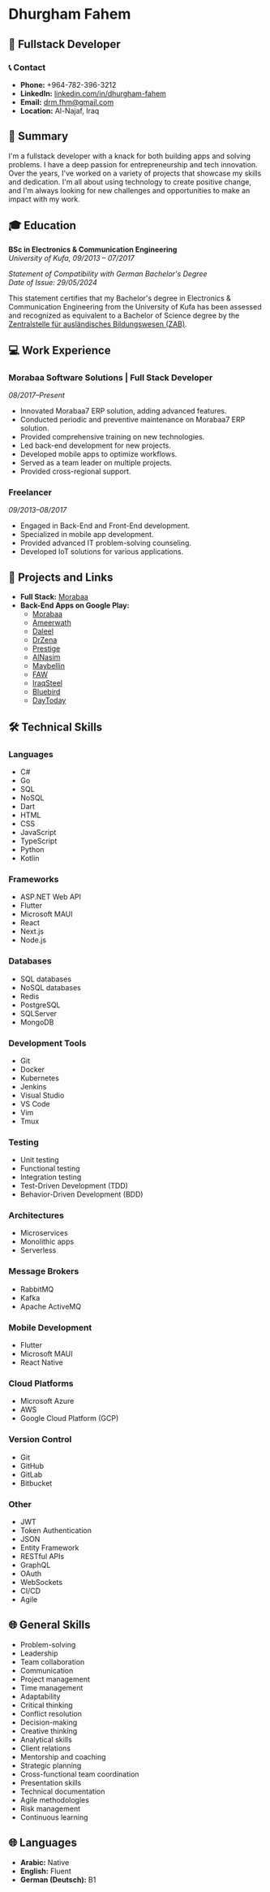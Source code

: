 # Dhurgham Fahem

## 🚀 Fullstack Developer

### 📞 Contact

- **Phone:** +964-782-396-3212
- **LinkedIn:** [linkedin.com/in/dhurgham-fahem](https://www.linkedin.com/in/dhurgham-fahem)
- **Email:** [drm.fhm@gmail.com](mailto:drm.fhm@gmail.com)
- **Location:** Al-Najaf, Iraq

## 💼 Summary

I'm a fullstack developer with a knack for both building apps and solving problems. I have a deep passion for entrepreneurship and tech innovation. Over the years, I've worked on a variety of projects that showcase my skills and dedication. I'm all about using technology to create positive change, and I'm always looking for new challenges and opportunities to make an impact with my work.

## 🎓 Education

**BSc in Electronics & Communication Engineering**  
*University of Kufa, 09/2013 – 07/2017*

*Statement of Compatibility with German Bachelor's Degree*  
*Date of Issue: 29/05/2024*

This statement certifies that my Bachelor's degree in Electronics & Communication Engineering from the University of Kufa has been assessed and recognized as equivalent to a Bachelor of Science degree by the [Zentralstelle für ausländisches Bildungswesen (ZAB)](https://zab.kmk.org/).

## 💻 Work Experience

### Morabaa Software Solutions | Full Stack Developer  
*08/2017–Present*

- Innovated Morabaa7 ERP solution, adding advanced features.
- Conducted periodic and preventive maintenance on Morabaa7 ERP solution.
- Provided comprehensive training on new technologies.
- Led back-end development for new projects.
- Developed mobile apps to optimize workflows.
- Served as a team leader on multiple projects.
- Provided cross-regional support.

### Freelancer  
*09/2013–08/2017*

- Engaged in Back-End and Front-End development.
- Specialized in mobile app development.
- Provided advanced IT problem-solving counseling.
- Developed IoT solutions for various applications.

## 🚀 Projects and Links

- **Full Stack:** [Morabaa](https://morabaa.com/MorabaaSetup-2020-5.rar)
- **Back-End Apps on Google Play:**
  - [Morabaa](https://play.google.com/store/apps/details?id=com.morabaa.mymorabaa)
  - [Ameerwath](https://play.google.com/store/apps/details?id=com.morabaastore.ameerewath)
  - [Daleel](https://play.google.com/store/apps/details?id=com.morabaastore.daleel)
  - [DrZena](https://play.google.com/store/apps/details?id=com.morabaastore.drzena)
  - [Prestige](https://play.google.com/store/apps/details?id=com.morabaastore.prestige)
  - [AlNasim](https://play.google.com/store/apps/details?id=com.morabaastore.alnasim)
  - [Maybellin](https://play.google.com/store/apps/details?id=com.morabaastore.maybellin)
  - [FAW](https://play.google.com/store/apps/details?id=com.morabaastore.faw)
  - [IraqSteel](https://play.google.com/store/apps/details?id=com.morabaastore.iraqsteel)
  - [Bluebird](https://play.google.com/store/apps/details?id=com.morabaastore.bluebird)
  - [DayToday](https://play.google.com/store/apps/details?id=com.morabaastore.daytoday)

## 🛠️ Technical Skills

### Languages
- C#
- Go
- SQL
- NoSQL
- Dart
- HTML
- CSS
- JavaScript
- TypeScript
- Python
- Kotlin

### Frameworks
- ASP.NET Web API
- Flutter
- Microsoft MAUI
- React
- Next.js
- Node.js

### Databases
- SQL databases
- NoSQL databases
- Redis
- PostgreSQL
- SQLServer
- MongoDB

### Development Tools
- Git
- Docker
- Kubernetes
- Jenkins
- Visual Studio
- VS Code
- Vim
- Tmux

### Testing
- Unit testing
- Functional testing
- Integration testing
- Test-Driven Development (TDD)
- Behavior-Driven Development (BDD)

### Architectures
- Microservices
- Monolithic apps
- Serverless

### Message Brokers
- RabbitMQ
- Kafka
- Apache ActiveMQ

### Mobile Development
- Flutter
- Microsoft MAUI
- React Native

### Cloud Platforms
- Microsoft Azure
- AWS
- Google Cloud Platform (GCP)

### Version Control
- Git
- GitHub
- GitLab
- Bitbucket

### Other
- JWT
- Token Authentication
- JSON
- Entity Framework
- RESTful APIs
- GraphQL
- OAuth
- WebSockets
- CI/CD
- Agile

## 🌐 General Skills

- Problem-solving
- Leadership
- Team collaboration
- Communication
- Project management
- Time management
- Adaptability
- Critical thinking
- Conflict resolution
- Decision-making
- Creative thinking
- Analytical skills
- Client relations
- Mentorship and coaching
- Strategic planning
- Cross-functional team coordination
- Presentation skills
- Technical documentation
- Agile methodologies
- Risk management
- Continuous learning

## 🌐 Languages

- **Arabic:** Native
- **English:** Fluent
- **German (Deutsch):** B1
